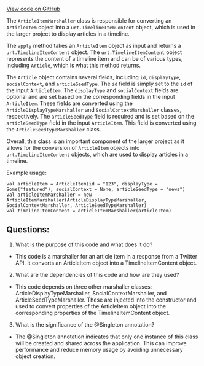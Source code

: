 [View code on GitHub](https://github.com/misbahsy/the-algorithm/product-mixer/core/src/main/scala/com/twitter/product_mixer/core/functional_component/marshaller/response/urt/item/article/ArticleItemMarshaller.scala)

The `ArticleItemMarshaller` class is responsible for converting an `ArticleItem` object into a `urt.TimelineItemContent` object, which is used in the larger project to display articles in a timeline. 

The `apply` method takes an `ArticleItem` object as input and returns a `urt.TimelineItemContent` object. The `urt.TimelineItemContent` object represents the content of a timeline item and can be of various types, including `Article`, which is what this method returns. 

The `Article` object contains several fields, including `id`, `displayType`, `socialContext`, and `articleSeedType`. The `id` field is simply set to the `id` of the input `ArticleItem`. The `displayType` and `socialContext` fields are optional and are set based on the corresponding fields in the input `ArticleItem`. These fields are converted using the `ArticleDisplayTypeMarshaller` and `SocialContextMarshaller` classes, respectively. The `articleSeedType` field is required and is set based on the `articleSeedType` field in the input `ArticleItem`. This field is converted using the `ArticleSeedTypeMarshaller` class. 

Overall, this class is an important component of the larger project as it allows for the conversion of `ArticleItem` objects into `urt.TimelineItemContent` objects, which are used to display articles in a timeline. 

Example usage:

```
val articleItem = ArticleItem(id = "123", displayType = Some("featured"), socialContext = None, articleSeedType = "news")
val articleItemMarshaller = new ArticleItemMarshaller(ArticleDisplayTypeMarshaller, SocialContextMarshaller, ArticleSeedTypeMarshaller)
val timelineItemContent = articleItemMarshaller(articleItem)
```
## Questions: 
 1. What is the purpose of this code and what does it do?
- This code is a marshaller for an article item in a response from a Twitter API. It converts an ArticleItem object into a TimelineItemContent object.

2. What are the dependencies of this code and how are they used?
- This code depends on three other marshaller classes: ArticleDisplayTypeMarshaller, SocialContextMarshaller, and ArticleSeedTypeMarshaller. These are injected into the constructor and used to convert properties of the ArticleItem object into the corresponding properties of the TimelineItemContent object.

3. What is the significance of the @Singleton annotation?
- The @Singleton annotation indicates that only one instance of this class will be created and shared across the application. This can improve performance and reduce memory usage by avoiding unnecessary object creation.